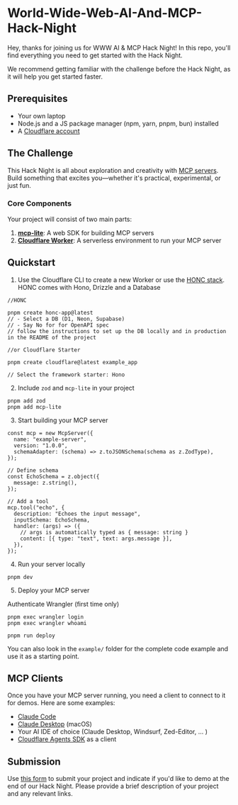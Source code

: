 # World-Wide-Web-AI-And-MCP-Hack-Night
Hey, thanks for joining us for WWW AI & MCP Hack Night! In this repo, you'll find everything you need to get started with the Hack Night.

We recommend getting familiar with the challenge before the Hack Night, as it will help you get started faster.

## Prerequisites
- Your own laptop
- Node.js and a JS package manager (npm, yarn, pnpm, bun) installed
- A [Cloudflare account](https://dash.cloudflare.com/sign-up)

## The Challenge
This Hack Night is all about exploration and creativity with [MCP servers](https://modelcontextprotocol.io/docs/getting-started/intro). Build something that excites you—whether it's practical, experimental, or just fun.

### Core Components
Your project will consist of two main parts:
1. **[mcp-lite](https://github.com/fiberplane/mcp-lite)**: A web SDK for building MCP servers
2. **[Cloudflare Worker](https://developers.cloudflare.com/workers/)**: A serverless environment to run your MCP server

## Quickstart

1. Use the Cloudflare CLI to create a new Worker or use the [HONC stack](https://honc.dev/). HONC comes with Hono, Drizzle and a Database
```
//HONC

pnpm create honc-app@latest
// - Select a DB (D1, Neon, Supabase)
// - Say No for for OpenAPI spec
// follow the instructions to set up the DB locally and in production in the README of the project

//or Cloudflare Starter

pnpm create cloudflare@latest example_app  

// Select the framework starter: Hono
```


2. Include `zod` and `mcp-lite` in your project
```
pnpm add zod
pnpm add mcp-lite
```
3. Start building your MCP server
```
const mcp = new McpServer({
  name: "example-server",
  version: "1.0.0",
  schemaAdapter: (schema) => z.toJSONSchema(schema as z.ZodType),
});

// Define schema
const EchoSchema = z.object({
  message: z.string(),
});

// Add a tool
mcp.tool("echo", {
  description: "Echoes the input message",
  inputSchema: EchoSchema,
  handler: (args) => ({
    // args is automatically typed as { message: string }
    content: [{ type: "text", text: args.message }],
  }),
});
```
4. Run your server locally
```
pnpm dev
```

5. Deploy your MCP server

Authenticate Wrangler (first time only)
```
pnpm exec wrangler login
pnpm exec wrangler whoami
```

```
pnpm run deploy
```
You can also look in the `example/` folder for the complete code example and use it as a starting point. 


## MCP Clients
Once you have your MCP server running, you need a client to connect to it for demos. Here are some examples:
- [Claude Code](https://docs.claude.com/en/docs/claude-code/overview)
- [Claude Desktop](https://www.anthropic.com/news/claude-desktop) (macOS)
- Your AI IDE of choice (Claude Desktop, Windsurf, Zed-Editor, ... )
- [Cloudflare Agents SDK](https://github.com/cloudflare/agents) as a client

## Submission
Use [this form](https://forms.gle/tk6WTwspjHrLJjxBA) to submit your project and indicate if you'd like to demo at the end of our Hack Night. Please provide a brief description of your project and any relevant links.
